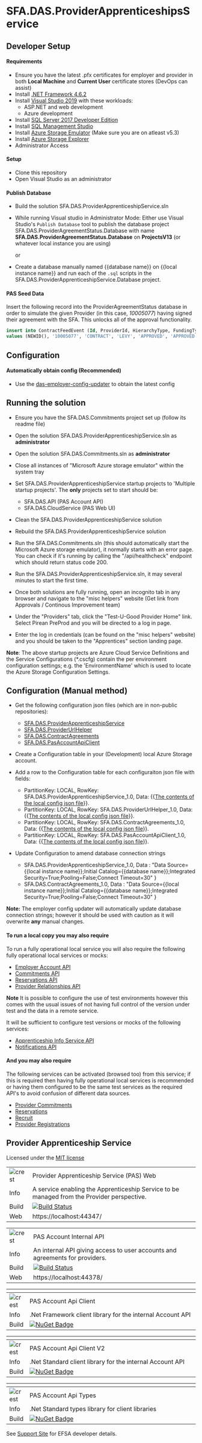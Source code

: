 # SFA.DAS.ProviderApprenticeshipsService

## Developer Setup

#### Requirements

- Ensure you have the latest .pfx certificates for employer and provider in both **Local Machine** and **Current User** certificate stores (DevOps can assist)
- Install [.NET Framework 4.6.2](https://dotnet.microsoft.com/download/dotnet-framework/net462)
- Install [Visual Studio 2019](https://www.visualstudio.com/downloads/) with these workloads:
    - ASP.NET and web development
    - Azure development
- Install [SQL Server 2017 Developer Edition](https://go.microsoft.com/fwlink/?linkid=853016)
- Install [SQL Management Studio](https://docs.microsoft.com/en-us/sql/ssms/download-sql-server-management-studio-ssms)
- Install [Azure Storage Emulator](https://go.microsoft.com/fwlink/?linkid=717179&clcid=0x409) (Make sure you are on atleast v5.3)
- Install [Azure Storage Explorer](http://storageexplorer.com/) 
- Administrator Access

#### Setup

- Clone this repository
- Open Visual Studio as an administrator

#### Publish Database

- Build the solution SFA.DAS.ProviderApprenticeshipService.sln
- While running Visual studio in Administrator Mode: Either use Visual Studio's `Publish Database` tool to publish the database project SFA.DAS.ProviderAgreementStatus.Database with name **SFA.DAS.ProviderAgreementStatus.Database** on **ProjectsV13** (or whatever local instance you are using)

	or

- Create a database manually named {{database name}} on {{local instance name}} and run each of the `.sql` scripts in the SFA.DAS.ProviderApprenticeshipService.Database project.

#### PAS Seed Data

Insert the following record into the ProviderAgreementStatus database in order to simulate the given Provider (in this case, _10005077_) having signed their agreement with the SFA. This unlocks all of the approval functionality.

```SQL
insert into ContractFeedEvent (Id, ProviderId, HierarchyType, FundingTypeCode, [Status], ParentStatus, UpdatedInFeed, CreatedDate)
values (NEWID(), '10005077', 'CONTRACT', 'LEVY', 'APPROVED', 'APPROVED', GETDATE(), GETDATE())
```

## Configuration

#### Automatically obtain config (Recommended)

- Use the [das-employer-config-updater](https://github.com/SkillsFundingAgency/das-employer-config-updater) to obtain the latest config

## Running the solution
- Ensure you have the SFA.DAS.Commitments project set up (follow its readme file)
- Open the solution SFA.DAS.ProviderApprenticeshipService.sln as **administrator**
- Open the solution SFA.DAS.Commitments.sln as **administrator**
- Close all instances of "Microsoft Azure storage emulator" within the system tray

- Set SFA.DAS.ProviderApprenticeshipService startup projects to 'Multiple startup projects'. The **only** projects set to start should be: 
  - SFA.DAS.API (PAS Account API)
  - SFA.DAS.CloudService (PAS Web UI)
  
- Clean the SFA.DAS.ProviderApprenticeshipService solution
- Rebuild the SFA.DAS.ProviderApprenticeshipService solution

- Run the SFA.DAS.Commitments.sln (this should automatically start the Microsoft Azure storage emulator), it normally starts with an error page. You can check if it's running by calling the "/api/healthcheck" endpoint which should return status code 200.

- Run the SFA.DAS.ProviderApprenticeshipService.sln, it may several minutes to start the first time.

- Once both solutions are fully running, open an incognito tab in any browser and navigate to the "misc helpers" website (Get link from Approvals / Continous Improvement team)
- Under the "Providers" tab, click the "Test-U-Good Provider Home" link. Select Pirean PreProd and you will be directed to a log in page.
- Enter the log in credentials (can be found on the "misc helpers" website) and you should be taken to the "Apprentices" section landing page.

**Note**: The above startup projects are Azure Cloud Service Definitions and the Service Configurations (*.cscfg) contain the per environment configuration settings; e.g. the 'EnvironmentName' which is used to locate the Azure Storage Configuration Settings.


## Configuration (Manual method)

- Get the following configuration json files (which are in non-public repositories):
  - [SFA.DAS.ProviderApprenticeshipService](https://github.com/SkillsFundingAgency/das-employer-config/blob/master/das-providerapprenticeshipservice/SFA.DAS.ProviderApprenticeshipsService.json)
  - [SFA.DAS.ProviderUrlHelper](https://github.com/SkillsFundingAgency/das-employer-config/blob/master/das-providerapprenticeshipservice/SFA.DAS.ProviderUrlHelper.json)
  - [SFA.DAS.ContractAgreements](https://github.com/SkillsFundingAgency/das-employer-config/blob/master/das-providerapprenticeshipservice/SFA.DAS.ContractAgreements.json)
  - [SFA.DAS.PasAccountApiClient](https://github.com/SkillsFundingAgency/das-employer-config/blob/master/das-providerapprenticeshipservice/SFA.DAS.PASAccountApiClient.json)

- Create a Configuration table in your (Development) local Azure Storage account.
- Add a row to the Configuration table for each configuraiton json file with fields:
  - PartitionKey: LOCAL, RowKey: SFA.DAS.ProviderApprenticeshipService_1.0, Data: {{[The contents of the local config json file](https://github.com/SkillsFundingAgency/das-employer-config/blob/master/das-providerapprenticeshipservice/SFA.DAS.ProviderApprenticeshipsService.json)}}.
  - PartitionKey: LOCAL, RowKey: SFA.DAS.ProviderUrlHelper_1.0, Data: {{[The contents of the local config json file](https://github.com/SkillsFundingAgency/das-employer-config/blob/master/das-providerapprenticeshipservice/SFA.DAS.ProviderUrlHelper.json)}}.
  - PartitionKey: LOCAL, RowKey: SFA.DAS.ContractAgreements_1.0, Data: {{[The contents of the local config json file](https://github.com/SkillsFundingAgency/das-employer-config/blob/master/das-providerapprenticeshipservice/SFA.DAS.ContractAgreements.json)}}.
  - PartitionKey: LOCAL, RowKey: SFA.DAS.PasAccountApiClient_1.0, Data: {{[The contents of the local config json file](https://github.com/SkillsFundingAgency/das-employer-config/blob/master/das-providerapprenticeshipservice/SFA.DAS.PASAccountApiClient.json)}}.

- Update Configuration to amend database connection strings
  - SFA.DAS.ProviderApprenticeshipService_1.0, Data : "Data Source={{local instance name}};Initial Catalog={{database name}};Integrated Security=True;Pooling=False;Connect Timeout=30" }
  - SFA.DAS.ContractAgreements_1.0, Data : "Data Source={{local instance name}};Initial Catalog={{database name}};Integrated Security=True;Pooling=False;Connect Timeout=30" }

**Note:** The employer config updater will automatically update database connection strings; however it should be used with caution as it will overwrite **any** manual changes.

#### To run a local copy you may also require 
To run a fully operational local service you will also require the following fully operational local services or mocks:

- [Employer Account API](https://github.com/SkillsFundingAgency/das-employerapprenticeshipsservice)
- [Commitments API](https://github.com/SkillsFundingAgency/das-commitments)
- [Reservations API](https://github.com/SkillsFundingAgency/das-reservations-api)
- [Provider Relationships API](https://github.com/SkillsFundingAgency/das-provider-relationships)

**Note** It is possible to configure the use of test environments however this comes with the usual issues of not having full control of the version under test and the data in a remote service.

It will be sufficient to configure test versions or mocks of the following services:

- [Apprenticeship Info Service API](https://github.com/SkillsFundingAgency/das-apprenticeship-programs-api)
- [Notifications API](https://github.com/SkillsFundingAgency/das-notifications)

#### And you may also require 
The following services can be activated (browsed too) from this service; if this is required then having fully operational
local services is recommended or having them configured to be the same test services as the required API's to avoid
confusion of different data sources.

- [Provider Commitments](https://github.com/SkillsFundingAgency/das-providercommitments)     
- [Reservations](https://github.com/SkillsFundingAgency/das-reservations)
- [Recruit](https://github.com/SkillsFundingAgency/das-recruit)
- [Provider Registrations](https://github.com/SkillsFundingAgency/das-provider-registrations)

## Provider Apprenticeship Service

Licensed under the [MIT license](https://github.com/SkillsFundingAgency/das-providerapprenticeshipsservice/blob/master/LICENSE)

|               |               |
| ------------- | ------------- |
|![crest](https://assets.publishing.service.gov.uk/government/assets/crests/org_crest_27px-916806dcf065e7273830577de490d5c7c42f36ddec83e907efe62086785f24fb.png)|Provider Apprenticeship Service (PAS) Web|
| Info | A service enabling the Apprenticeship Service to be managed from the Provider perspective. |
| Build | [![Build Status](https://sfa-gov-uk.visualstudio.com/Digital%20Apprenticeship%20Service/_apis/build/status/Add%20and%20Pay/das-providerapprenticeshipsservice?branchName=master)](https://sfa-gov-uk.visualstudio.com/Digital%20Apprenticeship%20Service/_build/latest?definitionId=150&branchName=master) |
| Web  | https://localhost:44347/ |

|               |               |
| ------------- | ------------- |
|![crest](https://assets.publishing.service.gov.uk/government/assets/crests/org_crest_27px-916806dcf065e7273830577de490d5c7c42f36ddec83e907efe62086785f24fb.png)|PAS Account Internal API|
| Info | An internal API giving access to user accounts and agreements for providers. |
| Build | [![Build Status](https://sfa-gov-uk.visualstudio.com/Digital%20Apprenticeship%20Service/_apis/build/status/Add%20and%20Pay/das-providerapprenticeshipsservice?branchName=master)](https://sfa-gov-uk.visualstudio.com/Digital%20Apprenticeship%20Service/_build/latest?definitionId=150&branchName=master) |
| Web  | https://localhost:44378/ |

|               | <div style="width:500px"></div>              |
| ------------- | ------------- |
|![crest](https://assets.publishing.service.gov.uk/government/assets/crests/org_crest_27px-916806dcf065e7273830577de490d5c7c42f36ddec83e907efe62086785f24fb.png)| PAS Account Api Client |
| Info  | .Net Framework client library for the internal Account API |
| Build  | [![NuGet Badge](https://buildstats.info/nuget/SFA.DAS.PAS.Account.Api.Client)](https://www.nuget.org/packages/SFA.DAS.PAS.Account.Api.Client)  |

|               | <div style="width:500px"></div>              |
| ------------- | ------------- |
|![crest](https://assets.publishing.service.gov.uk/government/assets/crests/org_crest_27px-916806dcf065e7273830577de490d5c7c42f36ddec83e907efe62086785f24fb.png)| PAS Account Api Client V2 |
| Info  | .Net Standard client library for the internal Account API |
| Build  | [![NuGet Badge](https://buildstats.info/nuget/SFA.DAS.PAS.Account.Api.ClientV2)](https://www.nuget.org/packages/SFA.DAS.PAS.Account.Api.ClientV2)  |

|               | <div style="width:500px"></div>              |
| ------------- | ------------- |
|![crest](https://assets.publishing.service.gov.uk/government/assets/crests/org_crest_27px-916806dcf065e7273830577de490d5c7c42f36ddec83e907efe62086785f24fb.png)| PAS Account Api Types |
| Info  | .Net Standard types library for client libraries |
| Build  | [![NuGet Badge](https://buildstats.info/nuget/SFA.DAS.PAS.Account.Api.Types)](https://www.nuget.org/packages/SFA.DAS.PAS.Account.Api.Types)  |

See [Support Site]() for EFSA developer details.





